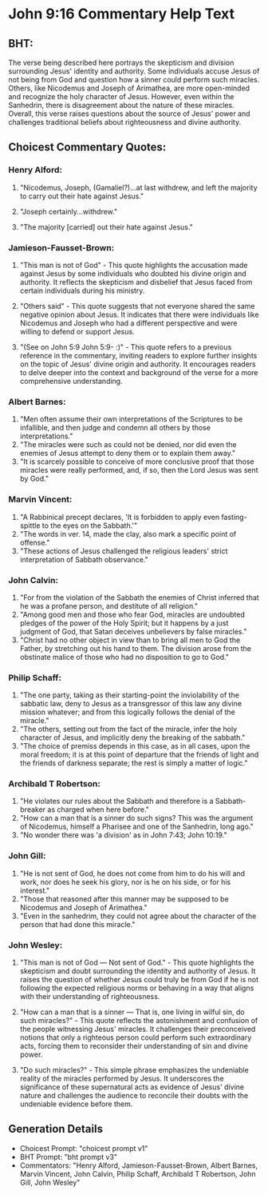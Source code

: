 # John 9:16 Commentary Help Text

## BHT:
The verse being described here portrays the skepticism and division surrounding Jesus' identity and authority. Some individuals accuse Jesus of not being from God and question how a sinner could perform such miracles. Others, like Nicodemus and Joseph of Arimathea, are more open-minded and recognize the holy character of Jesus. However, even within the Sanhedrin, there is disagreement about the nature of these miracles. Overall, this verse raises questions about the source of Jesus' power and challenges traditional beliefs about righteousness and divine authority.

## Choicest Commentary Quotes:
### Henry Alford:
1. "Nicodemus, Joseph, (Gamaliel?)...at last withdrew, and left the majority to carry out their hate against Jesus." 

2. "Joseph certainly...withdrew." 

3. "The majority [carried] out their hate against Jesus."

### Jamieson-Fausset-Brown:
1. "This man is not of God" - This quote highlights the accusation made against Jesus by some individuals who doubted his divine origin and authority. It reflects the skepticism and disbelief that Jesus faced from certain individuals during his ministry.

2. "Others said" - This quote suggests that not everyone shared the same negative opinion about Jesus. It indicates that there were individuals like Nicodemus and Joseph who had a different perspective and were willing to defend or support Jesus.

3. "(See on John 5:9 John 5:9- :)" - This quote refers to a previous reference in the commentary, inviting readers to explore further insights on the topic of Jesus' divine origin and authority. It encourages readers to delve deeper into the context and background of the verse for a more comprehensive understanding.

### Albert Barnes:
1. "Men often assume their own interpretations of the Scriptures to be infallible, and then judge and condemn all others by those interpretations."
2. "The miracles were such as could not be denied, nor did even the enemies of Jesus attempt to deny them or to explain them away."
3. "It is scarcely possible to conceive of more conclusive proof that those miracles were really performed, and, if so, then the Lord Jesus was sent by God."

### Marvin Vincent:
1. "A Rabbinical precept declares, 'It is forbidden to apply even fasting-spittle to the eyes on the Sabbath.'" 
2. "The words in ver. 14, made the clay, also mark a specific point of offense." 
3. "These actions of Jesus challenged the religious leaders' strict interpretation of Sabbath observance."

### John Calvin:
1. "For from the violation of the Sabbath the enemies of Christ inferred that he was a profane person, and destitute of all religion."
2. "Among good men and those who fear God, miracles are undoubted pledges of the power of the Holy Spirit; but it happens by a just judgment of God, that Satan deceives unbelievers by false miracles."
3. "Christ had no other object in view than to bring all men to God the Father, by stretching out his hand to them. The division arose from the obstinate malice of those who had no disposition to go to God."

### Philip Schaff:
1. "The one party, taking as their starting-point the inviolability of the sabbatic law, deny to Jesus as a transgressor of this law any divine mission whatever; and from this logically follows the denial of the miracle." 
2. "The others, setting out from the fact of the miracle, infer the holy character of Jesus, and implicitly deny the breaking of the sabbath." 
3. "The choice of premiss depends in this case, as in all cases, upon the moral freedom; it is at this point of departure that the friends of light and the friends of darkness separate; the rest is simply a matter of logic."

### Archibald T Robertson:
1. "He violates our rules about the Sabbath and therefore is a Sabbath-breaker as charged when here before." 
2. "How can a man that is a sinner do such signs? This was the argument of Nicodemus, himself a Pharisee and one of the Sanhedrin, long ago." 
3. "No wonder there was 'a division' as in John 7:43; John 10:19."

### John Gill:
1. "He is not sent of God, he does not come from him to do his will and work, nor does he seek his glory, nor is he on his side, or for his interest."
2. "Those that reasoned after this manner may be supposed to be Nicodemus and Joseph of Arimathea."
3. "Even in the sanhedrim, they could not agree about the character of the person that had done this miracle."

### John Wesley:
1. "This man is not of God — Not sent of God." - This quote highlights the skepticism and doubt surrounding the identity and authority of Jesus. It raises the question of whether Jesus could truly be from God if he is not following the expected religious norms or behaving in a way that aligns with their understanding of righteousness.

2. "How can a man that is a sinner — That is, one living in wilful sin, do such miracles?" - This quote reflects the astonishment and confusion of the people witnessing Jesus' miracles. It challenges their preconceived notions that only a righteous person could perform such extraordinary acts, forcing them to reconsider their understanding of sin and divine power.

3. "Do such miracles?" - This simple phrase emphasizes the undeniable reality of the miracles performed by Jesus. It underscores the significance of these supernatural acts as evidence of Jesus' divine nature and challenges the audience to reconcile their doubts with the undeniable evidence before them.


## Generation Details
- Choicest Prompt: "choicest prompt v1"
- BHT Prompt: "bht prompt v3"
- Commentators: "Henry Alford, Jamieson-Fausset-Brown, Albert Barnes, Marvin Vincent, John Calvin, Philip Schaff, Archibald T Robertson, John Gill, John Wesley"
